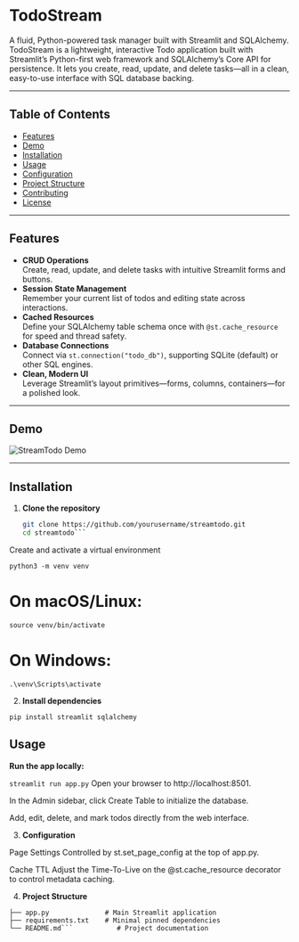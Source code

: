 # TodoStream

A fluid, Python-powered task manager built with Streamlit and SQLAlchemy.
TodoStream is a lightweight, interactive Todo application built with Streamlit’s Python-first web framework and SQLAlchemy’s Core API for persistence. It lets you create, read, update, and delete tasks—all in a clean, easy-to-use interface with SQL database backing.

---

## Table of Contents

- [Features](#features)  
- [Demo](#demo)  
- [Installation](#installation)  
- [Usage](#usage)  
- [Configuration](#configuration)  
- [Project Structure](#project-structure)  
- [Contributing](#contributing)  
- [License](#license)  

---

## Features

- **CRUD Operations**  
  Create, read, update, and delete tasks with intuitive Streamlit forms and buttons.  
- **Session State Management**  
  Remember your current list of todos and editing state across interactions.  
- **Cached Resources**  
  Define your SQLAlchemy table schema once with `@st.cache_resource` for speed and thread safety.  
- **Database Connections**  
  Connect via `st.connection("todo_db")`, supporting SQLite (default) or other SQL engines.  
- **Clean, Modern UI**  
  Leverage Streamlit’s layout primitives—forms, columns, containers—for a polished look.  

---

## Demo

![StreamTodo Demo](https://user-images.githubusercontent.com/yourusername/streamtodo-demo.gif)

---

## Installation

1. **Clone the repository**  
   ```bash
   git clone https://github.com/yourusername/streamtodo.git
   cd streamtodo```
Create and activate a virtual environment


```python3 -m venv venv```
# On macOS/Linux:
```source venv/bin/activate```
# On Windows:
```.\venv\Scripts\activate```

2. **Install dependencies**

```pip install streamlit sqlalchemy```
## Usage
**Run the app locally:**

```streamlit run app.py```
Open your browser to http://localhost:8501.

In the Admin sidebar, click Create Table to initialize the database.

Add, edit, delete, and mark todos directly from the web interface.

3. **Configuration**

Page Settings
Controlled by st.set_page_config at the top of app.py.

Cache TTL
Adjust the Time-To-Live on the @st.cache_resource decorator to control metadata caching.

4. **Project Structure**

  ```streamtodo/
  ├── app.py              # Main Streamlit application
  ├── requirements.txt    # Minimal pinned dependencies
  └── README.md```           # Project documentation
